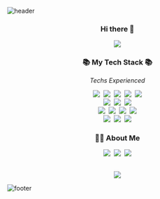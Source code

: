 <!--
**francisBae/francisBae** is a ✨ _special_ ✨ repository because its `README.md` (this file) appears on your GitHub profile.

Here are some ideas to get you started:

- 🔭 I’m currently working on ...
- 🌱 I’m currently learning ...
- 👯 I’m looking to collaborate on ...
- 🤔 I’m looking for help with ...
- 💬 Ask me about ...
- 📫 How to reach me: ...
- 😄 Pronouns: ...
- ⚡ Fun fact: ...
-->

![header](https://capsule-render.vercel.app/api?type=slice&color=F5dF4D&height=200&section=header&text=def%20francisBae():&fontSize=70&animation=twinkling&fontColor=000000)

<h3 align="center">Hi there 👋</h3>

<p align="center">
<a href="https://github.com/anuraghazra/github-readme-stats">
  <img align="center" src="https://github-readme-stats.vercel.app/api?username=francisBae&show_icons=true&theme=radical&bg_color=fcfcfc&text_color=000000&title_color=F68657" />
</a>
</p>

<h3 align="center">📚 My Tech Stack 📚</h3>

<p align="center"> <I>Techs Experienced</I> </p>

<p align="center">
<img src="https://img.shields.io/badge/Java-007396?style=flat-square&logo=Java&logoColor=white"/></a>&nbsp
<img src="https://img.shields.io/badge/Python-3766AB?style=flat-square&logo=Python&logoColor=white"/></a>&nbsp
<img src="https://img.shields.io/badge/C-A8B9CC?style=flat-square&logo=C&logoColor=white"/></a>&nbsp
<img src="https://img.shields.io/badge/Android-3DDC84?style=flat-square&logo=Android&logoColor=white"/></a>&nbsp
<img src="https://img.shields.io/badge/C%20Sharp-239120?style=flat-square&logo=C%20Sharp&logoColor=white"/></a>
<br>
<img src="https://img.shields.io/badge/Javascript-F7DF1E?style=flat-square&logo=javascript&logoColor=black"/></a>&nbsp 
<img src="https://img.shields.io/badge/HTML5-E34F26?style=flat-square&logo=HTML5&logoColor=white"/></a>&nbsp 
<img src="https://img.shields.io/badge/CSS3-1572B6?style=flat-square&logo=css3&logoColor=white"/></a>
<br>
 <img src="https://img.shields.io/badge/Oracle-F80000?style=flat-square&logo=Oracle&logoColor=white"/></a>&nbsp 
 <img src="https://img.shields.io/badge/Mysql-4479A1?style=flat-square&logo=MySql&logoColor=white"/></a>&nbsp 
 <img src="https://img.shields.io/badge/MariaDB-003545?style=flat-square&logo=MariaDB&logoColor=white"/></a>&nbsp 
 <img src="https://img.shields.io/badge/Firebase-FFCA28?style=flat-square&logo=Firebase&logoColor=black"/></a>
<br>
<!--<img src="https://img.shields.io/badge/SpringBoot-6DB33F?style=flat-square&logo=Spring&logoColor=white"/></a>&nbsp -->
 <!--<img src="https://img.shields.io/badge/Flask-555555?style=flat-square&logo=Flask&logoColor=white"/></a>&nbsp -->
 <img src="https://img.shields.io/badge/Django-092E20?style=flat-square&logo=Django&logoColor=white "/></a>&nbsp 
 <img src="https://img.shields.io/badge/Jupyter-F37626?style=flat-square&logo=Jupyter&logoColor=white "/></a>&nbsp 
 <img src="https://img.shields.io/badge/ApacheTomcat-F8DC75?style=flat-square&logo=Apache%20Tomcat&logoColor=black"/></a>
</p>
<h3 align="center"> 🙋‍♂️ About Me </h3>
<p align="center">
<a href="https://velog.io/@qowhdgn"><img src="https://img.shields.io/badge/Tech%20Blog-11B48A?style=flat-square&logo=Vimeo&logoColor=white&link=https://velog.io/@qowhdgn"/></a>&nbsp
  <a href="https://www.instagram.com/jonghoo_bae/"><img src="https://img.shields.io/badge/Instagram-dd91e6?style=flat-square&logo=Instagram&logoColor=white&link=https://www.instagram.com/jonghoo_bae/"/></a>&nbsp
  <a href="mailto:qowhdgn@gmail.com"><img src="https://img.shields.io/badge/Gmail-d14836?style=flat-square&logo=Gmail&logoColor=white&link=qowhdgn@gmail.com"/></a>
</p>
<br>
<div align="center">
  <a href="https://hits.seeyoufarm.com"><img src="https://hits.seeyoufarm.com/api/count/incr/badge.svg?url=https%3A%2F%2Fgithub.com%2FfrancisBae%2Fhit-counter&count_bg=%2382AA63&title_bg=%23828282&icon=github.svg&icon_color=%23E7E7E7&title=hits&edge_flat=false"/></a>
</div>

![footer](https://capsule-render.vercel.app/api?type=slice&color=939597&height=200&section=footer)
